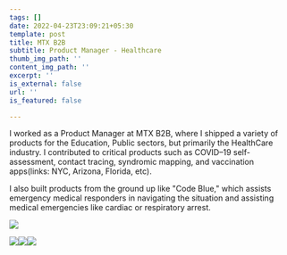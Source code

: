 ```yaml
---
tags: []
date: 2022-04-23T23:09:21+05:30
template: post
title: MTX B2B
subtitle: Product Manager - Healthcare
thumb_img_path: ''
content_img_path: ''
excerpt: ''
is_external: false
url: ''
is_featured: false

---
```

I worked as a Product Manager at MTX B2B, where I shipped a variety of products for the Education, Public sectors, but primarily the HealthCare industry. I contributed to critical products such as COVID–19 self-assessment, contact tracing, syndromic mapping, and vaccination apps(links: NYC, Arizona, Florida, etc). 

I also built products from the ground up like "Code Blue," which assists emergency medical responders in navigating the situation and assisting medical emergencies like cardiac or respiratory arrest.

![](https://res.cloudinary.com/arpit-goyal/image/upload/v1650735902/Code_Blue_-_iPad_mbmvub.png)

![](https://res.cloudinary.com/arpit-goyal/image/upload/v1650735951/add_member_s3yrko.png)![](https://res.cloudinary.com/arpit-goyal/image/upload/v1650735967/Card_page_cbglk1.png)![](https://res.cloudinary.com/arpit-goyal/image/upload/v1650735984/opiate_fkyhwg.png)